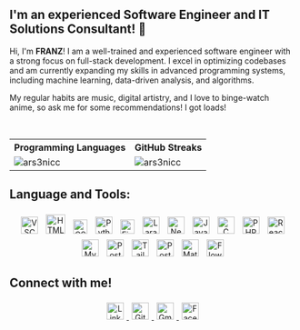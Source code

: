 ## I'm an experienced Software Engineer and IT Solutions Consultant! 👋

Hi, I'm **FRANZ**! I am a well-trained and experienced software engineer with a strong focus on full-stack development. I excel in optimizing codebases and am currently expanding my skills in advanced programming systems, including machine learning, data-driven analysis, and algorithms.

My regular habits are music, digital artistry, and I love to binge-watch anime, so ask me for some recommendations! I got loads!

<br/>

<table align="center">
    <tr>
        <th>Programming Languages</th>
        <th>GitHub Streaks</th>
    </tr>
    <tr>
        <td>
            <img align="left" src="https://github-readme-stats.vercel.app/api/top-langs?username=ars3nicc&theme=omni&show_icons=true&locale=en&layout=compact" alt="ars3nicc"/>
        </td>
        <td>
            <img align="center" src="https://github-readme-streak-stats.herokuapp.com/?user=ars3nicc&theme=omni" alt="ars3nicc" />
        </td>
    </tr>
</table>

## Language and Tools:

<p align="center">
    <img src="https://code.visualstudio.com/assets/images/code-stable.png" alt="VSCode logo" width="30" style="margin: 5px;"/>
    <img src="https://upload.wikimedia.org/wikipedia/commons/thumb/6/61/HTML5_logo_and_wordmark.svg/1024px-HTML5_logo_and_wordmark.svg.png" alt="HTML logo" width="34" style="margin: 5px;"/>
    <img src="https://upload.wikimedia.org/wikipedia/commons/thumb/d/d5/CSS3_logo_and_wordmark.svg/1452px-CSS3_logo_and_wordmark.svg.png" alt="CSS logo" width="25" style="margin: 5px;"/>
    <img src="https://upload.wikimedia.org/wikipedia/commons/thumb/c/c3/Python-logo-notext.svg/1869px-Python-logo-notext.svg.png" alt="Python logo" width="30" style="margin: 5px;"/>
    <img src="https://upload.wikimedia.org/wikipedia/commons/thumb/3/33/Figma-logo.svg/1667px-Figma-logo.svg.png" alt="Figma logo" width="25" style="margin: 5px;"/>
    <img src="https://upload.wikimedia.org/wikipedia/commons/thumb/9/9a/Laravel.svg/1200px-Laravel.svg.png" alt="Laravel logo" width="30" style="margin: 5px;"/>
    <img src="https://static-00.iconduck.com/assets.00/nextjs-icon-512x512-y563b8iq.png" alt="Next.js logo" width="30" style="margin: 5px;"/>
    <img src="https://upload.wikimedia.org/wikipedia/commons/6/6a/JavaScript-logo.png" alt="JavaScript logo" width="30" style="margin: 5px;"/>
    <img src="https://upload.wikimedia.org/wikipedia/commons/1/18/C_Programming_Language.svg" alt="C logo" width="30" style="margin: 5px;"/>
    <img src="https://upload.wikimedia.org/wikipedia/commons/thumb/2/27/PHP-logo.svg/2560px-PHP-logo.svg.png" alt="PHP logo" width="30" style="margin: 5px;"/>
    <img src="https://upload.wikimedia.org/wikipedia/commons/a/a7/React-icon.svg" alt="React logo" width="30" style="margin: 5px;"/>
    <img src="https://upload.wikimedia.org/wikipedia/labs/8/8e/Mysql_logo.png" alt="MySQL logo" width="30" style="margin: 5px;"/>
    <img src="https://upload.wikimedia.org/wikipedia/commons/thumb/2/29/Postgresql_elephant.svg/993px-Postgresql_elephant.svg.png" alt="PostgreSQL logo" width="30" style="margin: 5px;"/>
    <img src="https://upload.wikimedia.org/wikipedia/commons/thumb/d/d5/Tailwind_CSS_Logo.svg/320px-Tailwind_CSS_Logo.svg.png" alt="TailwindCSS logo" width="30" style="margin: 5px;"/>
    <img src="https://seeklogo.com/images/P/postman-logo-0087CA0D15-seeklogo.com.png" alt="Postman logo" width="30" style="margin: 5px;"/>
    <img src="https://static-00.iconduck.com/assets.00/material-ui-icon-2048x1626-on580ia9.png" alt="Material-UI logo" width="30" style="margin: 5px;"/>
    <img src="https://flowbite.s3.amazonaws.com/brand/logo-dark/mark/flowbite-logo.png" alt="Flowbite logo" width="30" style="margin: 5px;"/>
</p>

## Connect with me!

<p align="center">
    <a href="https://www.linkedin.com/in/franz-ronin-manrique-4b7612242/" target="_blank">
        <img src="https://upload.wikimedia.org/wikipedia/commons/thumb/8/81/LinkedIn_icon.svg/2048px-LinkedIn_icon.svg.png" alt="LinkedIn logo" width="30" style="margin: 5px;"/>
    </a>
    <a href="https://github.com/Ars3nicc" target="_blank">
        <img src="https://upload.wikimedia.org/wikipedia/commons/9/91/Octicons-mark-github.svg" alt="GitHub logo" width="30" style="margin: 5px;"/>
    </a>
    <a href="mailto:franzmanrique2121@gmail.com" target="_blank">
        <img src="https://upload.wikimedia.org/wikipedia/commons/thumb/7/7e/Gmail_icon_%282020%29.svg/2560px-Gmail_icon_%282020%29.svg.png" alt="Gmail logo" width="30" style="margin: 5px;"/>
    </a>
    <a href="https://www.facebook.com/parizz.franz/" target="_blank">
        <img src="https://upload.wikimedia.org/wikipedia/commons/5/51/Facebook_f_logo_%282019%29.svg" alt="Facebook logo" width="30" style="margin: 5px;"/>
    </a>
</p>

